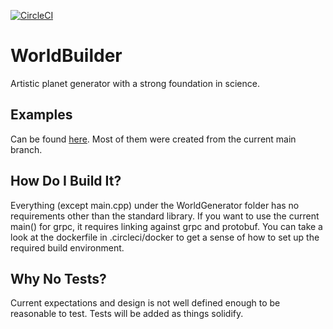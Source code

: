 [![CircleCI](https://circleci.com/gh/Smerom/WorldBuilder/tree/master.svg?style=svg)](https://circleci.com/gh/Smerom/WorldBuilder/tree/master)

# WorldBuilder

Artistic planet generator with a strong foundation in science.

## Examples

Can be found [here](http://quinnmueller.me/planetGenerator). Most of them were created from the current main branch.

## How Do I Build It?

Everything (except main.cpp) under the WorldGenerator folder has no requirements other than the standard library. If you want to use the current main() for grpc, it requires linking against grpc and protobuf. You can take a look at the dockerfile in .circleci/docker to get a sense of how to set up the required build environment.

## Why No Tests?

Current expectations and design is not well defined enough to be reasonable to test. Tests will be added as things solidify.